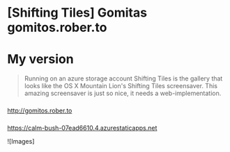 [Shifting Tiles] Gomitas gomitos.rober.to
=============
# My version
> Running on an azure storage account
> Shifting Tiles is the gallery that looks like the OS X Mountain Lion's Shifting Tiles screensaver. This amazing screensaver is just so nice, it needs a web-implementation.
###
http://gomitos.rober.to
###

###
https://calm-bush-07ead6610.4.azurestaticapps.net

![Images]
